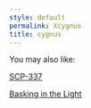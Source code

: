 ```yaml
---
style: default
permalink: Xcygnus
title: cygnus
---
```

You may also like:

[SCP-337](http://scp-wiki.net/scp-337)

[Basking in the Light](http://scp-wiki.net/gdp2-basking-in-the-light)
